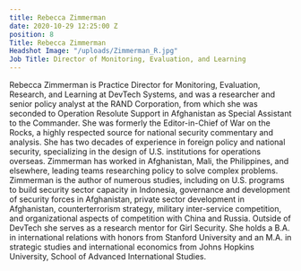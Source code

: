 ```yaml
---
title: Rebecca Zimmerman
date: 2020-10-29 12:25:00 Z
position: 8
Title: Rebecca Zimmerman
Headshot Image: "/uploads/Zimmerman_R.jpg"
Job Title: Director of Monitoring, Evaluation, and Learning
---
```


Rebecca Zimmerman is Practice Director for Monitoring, Evaluation, Research, and Learning at DevTech Systems, and was a researcher and senior policy analyst at the RAND Corporation, from which she was seconded to Operation Resolute Support in Afghanistan as Special Assistant to the Commander. She was formerly the Editor-in-Chief of War on the Rocks, a highly respected source for national security commentary and analysis. She has two decades of experience in foreign policy and national security, specializing in the design of U.S. institutions for operations overseas. Zimmerman has worked in Afghanistan, Mali, the Philippines, and elsewhere, leading teams researching policy to solve complex problems. Zimmerman is the author of numerous studies, including on U.S. programs to build security sector capacity in Indonesia, governance and development of security forces in Afghanistan, private sector development in Afghanistan, counterterrorism strategy, military inter-service competition, and organizational aspects of competition with China and Russia. Outside of DevTech she serves as a research mentor for Girl Security. She holds a B.A. in international relations with honors from Stanford University and an M.A. in strategic studies and international economics from Johns Hopkins University, School of Advanced International Studies.